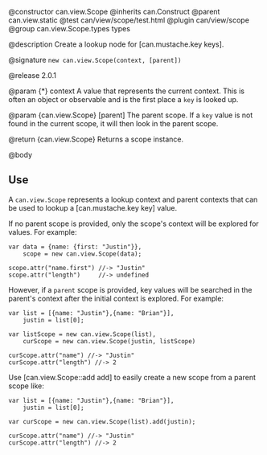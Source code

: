 @constructor can.view.Scope
@inherits can.Construct
@parent can.view.static
@test can/view/scope/test.html
@plugin can/view/scope
@group can.view.Scope.types types

@description Create a lookup node for [can.mustache.key keys].

@signature `new can.view.Scope(context, [parent])`

@release 2.0.1


@param {*} context A value that represents the 
current context. This is often an object or observable and is the first
place a `key` is looked up.

@param {can.view.Scope} [parent] The parent scope. If a `key` value
is not found in the current scope, it will then look in the parent
scope.

@return {can.view.Scope} Returns a scope instance.

@body

## Use

A `can.view.Scope` represents a lookup context and parent contexts
that can be used to lookup a [can.mustache.key key] value.

If no parent scope is provided, only the scope's context will be 
explored for values.  For example:

    var data = {name: {first: "Justin"}},
    	scope = new can.view.Scope(data);
    
    scope.attr("name.first") //-> "Justin"
    scope.attr("length")     //-> undefined

However, if a `parent` scope is provided, key values will be
searched in the parent's context after the initial context is explored.  For example:

    var list = [{name: "Justin"},{name: "Brian"}],
    	justin = list[0];
    	
    var listScope = new can.view.Scope(list),
    	curScope = new can.view.Scope(justin, listScope)
    
    curScope.attr("name") //-> "Justin"
    curScope.attr("length") //-> 2

Use [can.view.Scope::add add] to easily create a new scope from a parent scope like:


    var list = [{name: "Justin"},{name: "Brian"}],
    	justin = list[0];
    	
    var curScope = new can.view.Scope(list).add(justin);
    
    curScope.attr("name") //-> "Justin"
    curScope.attr("length") //-> 2
